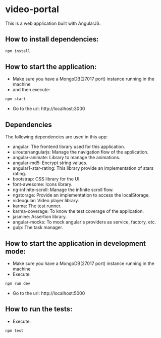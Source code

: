 # video-portal
This is a web application built with AngularJS.


## How to install dependencies:
```sh
npm install
```


## How to start the application:
- Make sure you have a MongoDB(27017 port) instance running in the machine
- and then execute: 
```sh
npm start
```
- Go to the url: http://localhost:3000


## Dependencies
The following dependencies are used in this app:
* angular: The frontend library used for this application.
* uirouter/angularjs: Manage the navigation flow of the application.
* angular-animate: Library to manage the animations.
* angular-md5: Encrypt string values.
* angular1-star-rating: This library provide an implementation of stars rating.
* bootstrap: CSS library for the UI.
* font-awesome: Icons library.
* ng-infinite-scroll: Manage the infinite scroll flow.
* ngstorage: Provide an implementation to access the localStorage.
* videogular: Video player library.
* karma: The test runner.
* karma-coverage: To know the test coverage of the application.
* jasmine: Assertion library.
* angular-mocks: To mock angular's providers as service, factory, etc.
* gulp: The task manager.


## How to start the application in development mode:
- Make sure you have a MongoDB(27017 port) instance running in the machine
- Execute: 
```sh
npm run dev
```
- Go to the url: http://localhost:5000


## How to run the tests:
- Execute: 
```sh
npm test
```

